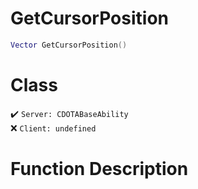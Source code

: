 # GetCursorPosition
```lua
Vector GetCursorPosition()
```
# Class
✔️ `Server: CDOTABaseAbility`  
❌ `Client: undefined`  

# Function Description

